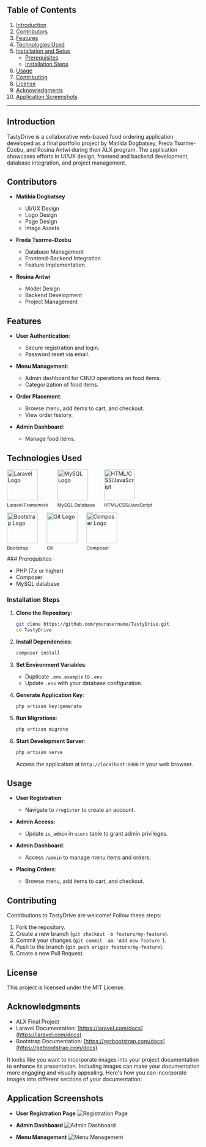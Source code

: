 ## Table of Contents

1. [Introduction](#introduction)
2. [Contributors](#contributors)
3. [Features](#features)
4. [Technologies Used](#technologies-used)
5. [Installation and Setup](#installation-and-setup)
   - [Prerequisites](#prerequisites)
   - [Installation Steps](#installation-steps)
6. [Usage](#usage)
7. [Contributing](#contributing)
8. [License](#license)
9. [Acknowledgments](#acknowledgments)
10. [Application Screenshots](#screenshots)

---

## Introduction <a name="introduction"></a>

TastyDrive is a collaborative web-based food ordering application developed as a final portfolio project by Matilda Dogbatsey, Freda Tsorme-Dzebu, and Rosina Antwi during their ALX program. The application showcases efforts in UI/UX design, frontend and backend development, database integration, and project management.

## Contributors <a name="contributors"></a>

- **Matilda Dogbatsey**
  - UI/UX Design
  - Logo Design
  - Page Design
  - Image Assets

- **Freda Tsorme-Dzebu**
  - Database Management
  - Frontend-Backend Integration
  - Feature Implementation

- **Rosina Antwi**
  - Model Design
  - Backend Development
  - Project Management

## Features <a name="features"></a>

- **User Authentication**:
  - Secure registration and login.
  - Password reset via email.

- **Menu Management**:
  - Admin dashboard for CRUD operations on food items.
  - Categorization of food items.

- **Order Placement**:
  - Browse menu, add items to cart, and checkout.
  - View order history.

- **Admin Dashboard**:
  - Manage food items.

## Technologies Used <a name="technologies-used"></a>

<div align="left">
<!-- Laravel Logo -->
<div style="display: inline-block; margin-right: 20px;">
  <img src="https://laravel.com/img/logomark.min.svg" alt="Laravel Logo" width="80px">
  <p style="font-size: 12px; margin-top: 5px;">Laravel Framework</p>
</div>
<!-- MySQL Logo -->
<div style="display: inline-block; margin-right: 20px;">
  <img src="https://www.mysql.com/common/logos/logo-mysql-170x115.png" alt="MySQL Logo" width="80px">
  <p style="font-size: 12px; margin-top: 5px;">MySQL Database</p>
</div>
<!-- HTML/CSS/JavaScript Logo -->
<div style="display: inline-block; margin-right: 20px;">
  <img src="https://www.w3.org/html/logo/downloads/HTML5_Logo_256.png" alt="HTML/CSS/JavaScript" width="80px">
  <p style="font-size: 12px; margin-top: 5px;">HTML/CSS/JavaScript</p>
</div>
<!-- Bootstrap Logo -->
<div style="display: inline-block; margin-right: 20px;">
  <img src="https://getbootstrap.com/docs/5.3/assets/brand/bootstrap-social-logo.png" alt="Bootstrap Logo" width="80px">
  <p style="font-size: 12px; margin-top: 5px;">Bootstrap</p>
</div>
<!-- Git Logo -->
<div style="display: inline-block; margin-right: 20px;">
  <img src="https://git-scm.com/images/logos/downloads/Git-Icon-1788C.png" alt="Git Logo" width="80px">
  <p style="font-size: 12px; margin-top: 5px;">Git</p>
</div>
<!-- Composer Logo -->
<div style="display: inline-block;">
  <img src="https://getcomposer.org/img/logo-composer-transparent.png" alt="Composer Logo" width="80px">
  <p style="font-size: 12px; margin-top: 5px;">Composer</p>
</div>
</div>
### Prerequisites <a name="prerequisites"></a>

- PHP (7.x or higher)
- Composer
- MySQL database

### Installation Steps <a name="installation-steps"></a>

1. **Clone the Repository**:
   ```bash
   git clone https://github.com/yourusername/TastyDrive.git
   cd TastyDrive
   ```

2. **Install Dependencies**:
   ```bash
   composer install
   ```

3. **Set Environment Variables**:
   - Duplicate `.env.example` to `.env`.
   - Update `.env` with your database configuration.

4. **Generate Application Key**:
   ```bash
   php artisan key:generate
   ```

5. **Run Migrations**:
   ```bash
   php artisan migrate
   ```

6. **Start Development Server**:
   ```bash
   php artisan serve
   ```

   Access the application at `http://localhost:8000` in your web browser.

## Usage <a name="usage"></a>

- **User Registration**:
  - Navigate to `/register` to create an account.

- **Admin Access**:
  - Update `is_admin` in `users` table to grant admin privileges.

- **Admin Dashboard**:
  - Access `/admin` to manage menu items and orders.

- **Placing Orders**:
  - Browse menu, add items to cart, and checkout.

## Contributing <a name="contributing"></a>

Contributions to TastyDrive are welcome! Follow these steps:

1. Fork the repository.
2. Create a new branch (`git checkout -b feature/my-feature`).
3. Commit your changes (`git commit -am 'Add new feature'`).
4. Push to the branch (`git push origin feature/my-feature`).
5. Create a new Pull Request.

## License <a name="license"></a>

This project is licensed under the MIT License.

## Acknowledgments <a name="acknowledgments"></a>

- ALX Final Project
- Laravel Documentation: [https://laravel.com/docs](https://laravel.com/docs)
- Bootstrap Documentation: [https://getbootstrap.com/docs](https://getbootstrap.com/docs)

It looks like you want to incorporate images into your project documentation to enhance its presentation. Including images can make your documentation more engaging and visually appealing. Here's how you can incorporate images into different sections of your documentation:


 ## Application Screenshots <a name="screenshots"></a>

- **User Registration Page**
  ![Registration Page](path/to/registration-screenshot.png)

- **Admin Dashboard**
  ![Admin Dashboard](path/to/admin-dashboard-screenshot.png)

- **Menu Management**
  ![Menu Management](path/to/menu-management-screenshot.png)
